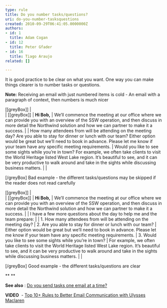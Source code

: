 ```yaml
---
type: rule
title: Do you number tasks/questions?
uri: do-you-number-tasksquestions
created: 2010-09-29T06:41:05.0000000Z
authors:
- id: 1
  title: Adam Cogan
- id: 12
  title: Peter Gfader
- id: 16
  title: Tiago Araujo
related: []

---
```


It is good practice to be clear on what you want. One way you can make things clearer is to number tasks or questions.

**Note:** Receiving an email with just numbered items is cold - An email with a paragraph of context, then numbers is much nicer
 

[[greyBox]]
|  
| [[greyBox]]
|   **Hi Bob,** 
| We’ll commence the meeting at our office where we can provide you with an overview of the SSW operation, and then discuss in more detail the Northwind solution and how we can partner to make it a success.
| 
| How many attendees from will be attending on the meeting day? Are you able to stay for dinner or lunch with our team? Either option would be great but we’ll need to book in advance. Please let me know if your team have any specific meeting requirements.
| Would you like to see some sights while you’re in town? For example, we often take clients to visit the World Heritage listed West Lake region. It’s beautiful to see, and it can be very productive to walk around and take in the sights while discussing business matters.
| 
|  
 
[/greyBox]
 Bad example - the different tasks/questions may be skipped if the reader does not read carefully


[[greyBox]]
|  
| [[greyBox]]
|   **Hi Bob,** 
| We’ll commence the meeting at our office where we can provide you with an overview of the SSW operation, and then discuss in more detail the Northwind solution and how we can partner to make it a success.
| 
| I have a few more questions about the day to help me and the team prepare:
| 
| 1.	How many attendees from will be attending on the meeting day?
| 2.	Are you able to stay for dinner or lunch with our team? 
| Either option would be great but we’ll need to book in advance. Please let me know if your team have any specific meeting requirements.
| 3.	Would you like to see some sights while you’re in town? 
| For example, we often take clients to visit the World Heritage listed West Lake region. It’s beautiful to see, and it can be very productive to walk around and take in the sights while discussing business matters.
| 
|  
 
[/greyBox]
 Good example - the different tasks/questions are clear

**
**

**See also** : [Do you send tasks one email at a time?](/Pages/SendTasksOneEmailAtATime.aspx)

**VIDEO**  - [Top 10+ Rules to Better Email Communication with Ulysses Maclaren](https&#58;//www.youtube.com/watch?v=LAqRokqq4jI)

